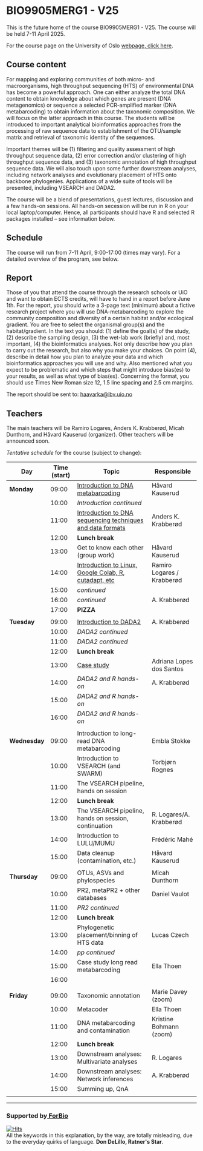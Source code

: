 # BIO9905MERG1 - V25
This is the future home of the course BIO9905MERG1 - V25. The course will be held 7-11 April 2025. 

For the course page on the University of Oslo [webpage, click here](https://www.uio.no/studier/emner/matnat/ibv/BIO9905MERG1/).

## Course content
For mapping and exploring communities of both micro- and macroorganisms, high throughput sequencing (HTS) of environmental DNA has become a powerful approach. One can either analyze the total DNA content to obtain knowledge about which genes are present (DNA metagenomics) or sequence a selected PCR-amplified marker (DNA metabarcoding) to obtain information about the taxonomic composition. We will focus on the latter approach in this course. The students will be introduced to important analytical bioinformatics approaches from the processing of raw sequence data to establishment of the OTU/sample matrix and retrieval of taxonomic identity of the sequences.

Important themes will be (1) filtering and quality assessment of high throughput sequence data, (2) error correction and/or clustering of high throughput sequence data, and (3) taxonomic annotation of high throughput sequence data. We will also touch upon some further downstream analyses, including network analyses and evolutionary placement of HTS onto backbone phylogenies. Applications of a wide suite of tools will be presented, including VSEARCH and DADA2.

The course will be a blend of presentations, guest lectures, discussion and a few hands-on sessions. All hands-on secession will be run in R on your local laptop/computer. Hence, all participants should have R and selected R packages installed – see information below.

## Schedule

The course will run from 7-11 April, 9:00-17:00 (times may vary). For a detailed overview of the program, see below.

## Report
Those of you that attend the course through the research schools or UiO and want to obtain ECTS credits, will have to hand in a report before June 1th.
For the report, you should write a 3-page text (minimum) about a fictive research project where you will use DNA-metabarcoding to explore the community composition and diversity of a certain habitat and/or ecological gradient. You are free to select the organismal group(s) and the habitat/gradient. In the text you should: (1) define the goal(s) of the study, (2) describe the sampling design, (3) the wet-lab work (briefly) and, most important, (4) the bioinformatics analyses. Not only describe how you plan to carry out the research, but also why you make your choices. On point (4), describe in detail how you plan to analyze your data and which bioinformatics approaches you will use and why. Also mentioned what you expect to be problematic and which steps that might introduce bias(es) to your results, as well as what type of bias(es). Concerning the format, you should use Times New Roman size 12, 1.5 line spacing and 2.5 cm margins.

The report should be sent to: haavarka@ibv.uio.no

## Teachers
The main teachers will be Ramiro Logares, Anders K. Krabberød, Micah Dunthorn, and Håvard Kauserud (organizer). Other teachers will be announced soon.

*Tentative schedule* for the course (subject to change):

| Day           | Time (start) | Topic                                                                      | Responsible                |
| ------------- | ------------ | -------------------------------------------------------------------------- | -------------------------- |
| **Monday**    | 09:00        | [Introduction to DNA metabarcoding](./Lectures/)                           | Håvard Kauserud            |
|               | 10:00        | *Introduction continued*                                                   |                            |
|               | 11:00        | [Introduction to DNA sequencing techniques and data formats ](./Lectures/) | Anders K. Krabberød        |
|               | 12:00        | **Lunch break**                                                            |                            |
|               | 13:00        | Get to know each other (group work)                                        | Håvard Kauserud            |
|               | 14:00        | [Introduction to Linux, Google Colab, R, cutadapt, etc ](./Lectures)       | Ramiro Logares / Krabberød |
|               | 15:00        | *continued*                                                                |                            |
|               | 16:00        | *continued*                                                                | A. Krabberød               |
|               | 17:00        | **PIZZA**                                                                  |                            |
|               |              |                                                                            |                            |
| **Tuesday**   | 09:00        | [Introduction to DADA2](Dada2_Pipeline)                                    | A. Krabberød               |
|               | 10:00        | *DADA2 continued*                                                          |                            |
|               | 11:00        | *DADA2 continued*                                                          |                            |
|               | 12:00        | **Lunch break**                                                            |                            |
|               | 13:00        | [Case study](./Lectures/)                                                  | Adriana Lopes dos Santos   |
|               | 14:00        | *DADA2 and R hands-on*                                                     | A. Krabberød               |
|               | 15:00        | *DADA2 and R hands-on*                                                     |                            |
|               | 16:00        | *DADA2 and R hands-on*                                                     |                            |
|               |              |                                                                            |                            |
| **Wednesday** | 09:00        | Introduction to long-read DNA metabarcoding                                | Embla Stokke               |
|               | 10:00        | Introduction to VSEARCH (and SWARM)                                        | Torbjørn Rognes            |
|               | 11:00        | The VSEARCH pipeline, hands on session                                     |                            |
|               | 12:00        | **Lunch break**                                                            |                            |
|               | 13:00        | The VSEARCH pipeline, hands on session, continuation                       | R. Logares/A. Krabberød    |
|               | 14:00        | Introduction to LULU/MUMU                                                  | Frédéric Mahé              |
|               | 15:00        | Data cleanup (contamination, etc.)                                         | Håvard Kauserud            |
|               |              |                                                                            |                            |
| **Thursday**  | 09:00        | OTUs, ASVs and phylospecies                                                | Micah Dunthorn             |
|               | 10:00        | PR2, metaPR2 + other databases                                             | Daniel Vaulot              |
|               | 11:00        | *PR2 continued*                                                            |                            |
|               | 12:00        | **Lunch break**                                                            |                            |
|               | 13:00        | Phylogenetic placement/binning of HTS data                                 | Lucas Czech                |
|               | 14:00        | *pp continued*                                                             |                            |
|               | 15:00        | Case study long read metabarcoding                                         | Ella Thoen                 |
|               | 16:00        |                                                                            |                            |
|               |              |                                                                            |                            |
| **Friday**    | 09:00        | Taxonomic annotation                                                       | Marie Davey (zoom)         |
|               | 10:00        | Metacoder                                                                  | Ella Thoen                 |
|               | 11:00        | DNA metabarcoding and contamination                                        | Kristine Bohmann (zoom)    |
|               | 12:00        | **Lunch break**                                                            |                            |
|               | 13:00        | Downstream analyses: Multivariate analyses                                 | R. Logares                 |
|               | 14:00        | Downstream analyses: Network inferences                                    | A. Krabberød               |
|               | 15:00        | Summing up, QnA                                                            |                            |
|               |              |                                                                            |                            |


 ----
### Supported by[ ForBio](https://www.forbio.uio.no/)
[![Hits](https://hits.seeyoufarm.com/api/count/incr/badge.svg?url=https%3A%2F%2Fgithub.com%2Fkrabberod%2FBIO9905MERG1_V25&count_bg=%23C83DB3&title_bg=%23555555&icon=&icon_color=%23E7E7E7&title=hits&edge_flat=false)](https://hits.seeyoufarm.com)  
All the keywords in this explanation, by the way, are totally misleading, due to the everyday quirks of language. **Don DeLillo, Ratner's Star**.
